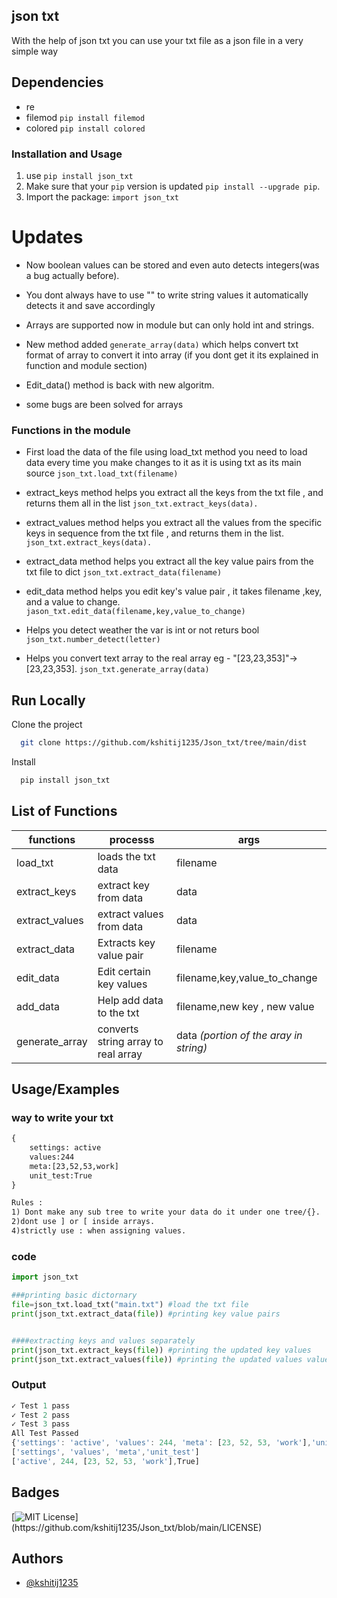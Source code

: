 ## json txt

With the help of json txt you can use your txt file as a json file in a very simple way

## Dependencies 
- re
- filemod `pip install filemod` 
- colored `pip install colored`

### Installation and Usage

1. use `pip install json_txt`
2. Make sure that your `pip` version is updated `pip install --upgrade pip`. 
3. Import the package: ``import json_txt``

# Updates

- Now boolean values can be stored and even auto detects integers(was a bug actually before).
- You dont always have to use "" to write string values it automatically detects it and save accordingly 
- Arrays are supported now in module but can only hold int and strings.
- New method added `generate_array(data)` which helps convert txt format of array to convert it into array 
(if you dont get it its explained in function and module section)

- Edit_data() method is back with new algoritm.
- some bugs are been solved for arrays 

### Functions in the module 

- First load the data of the file using load_txt method you need to load 
data every time you make changes to it as it is using txt as its main source
`json_txt.load_txt(filename)`

- extract_keys method helps you extract all the keys from the txt file , and returns them all in the list
`json_txt.extract_keys(data).`

- extract_values method helps you extract all the values from the specific keys in sequence from the txt file , and returns them in the list.
`json_txt.extract_keys(data).`

- extract_data method helps you extract all the key value pairs from the txt file to dict
`json_txt.extract_data(filename)`

- edit_data method helps you edit key's value pair , it takes filename ,key, and a value to change.
`jason_txt.edit_data(filename,key,value_to_change)` 

- Helps you detect weather the var is int or not returs bool
`json_txt.number_detect(letter)`

- Helps you convert text array to the real array
eg - 
"[23,23,353]"-> [23,23,353]. 
`json_txt.generate_array(data)`




## Run Locally

Clone the project

```bash
  git clone https://github.com/kshitij1235/Json_txt/tree/main/dist
```

Install

```bash
  pip install json_txt
```

## List of Functions

| functions | processs| args|
| ----------|---------|-----|
|load_txt|loads the txt data|filename|
|extract_keys|extract key from data|data|
|extract_values|extract values from data|data|
|extract_data|Extracts key value pair|filename|
|edit_data|Edit certain key values|filename,key,value_to_change|
|add_data|Help add data to the txt| filename,new key , new value|
|generate_array|converts string array to real array |data *(portion of the aray in string)*|

## Usage/Examples

### way to write your txt

```txt
{
    settings: active
    values:244
    meta:[23,52,53,work]
    unit_test:True
}

Rules : 
1) Dont make any sub tree to write your data do it under one tree/{}.
2)dont use ] or [ inside arrays.
4)strictly use : when assigning values.
```

### code

```python
import json_txt

###printing basic dictornary 
file=json_txt.load_txt("main.txt") #load the txt file
print(json_txt.extract_data(file)) #printing key value pairs


####extracting keys and values separately
print(json_txt.extract_keys(file)) #printing the updated key values
print(json_txt.extract_values(file)) #printing the updated values values

```


### Output

```javascript
✓ Test 1 pass
✓ Test 2 pass
✓ Test 3 pass
All Test Passed
{'settings': 'active', 'values': 244, 'meta': [23, 52, 53, 'work'],'unit_test':True}
['settings', 'values', 'meta','unit_test']
['active', 244, [23, 52, 53, 'work'],True]
```

## Badges


[![MIT License](https://img.shields.io/apm/l/atomic-design-ui.svg?)](https://github.com/kshitij1235/Json_txt/blob/main/LICENSE)

  
## Authors

- [@kshitij1235](https://github.com/kshitij1235)

  
